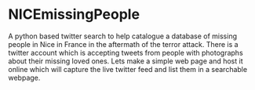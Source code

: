 # NICEmissingPeople
A python based twitter search to help catalogue a database of missing people in Nice in France in the aftermath of the terror attack. There is a twitter account which is accepting tweets from people with photographs about their missing loved ones. Lets make a simple web page and host it online which will capture the live twitter feed and list them in a searchable webpage.
